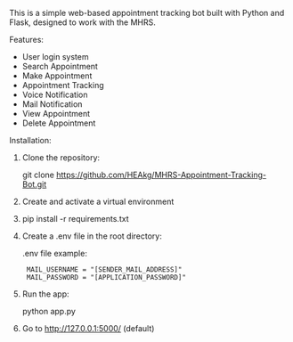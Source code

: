 This is a simple web-based appointment tracking bot built with Python and Flask, designed to work with the MHRS.

Features:
- User login system
- Search Appointment
- Make Appointment
- Appointment Tracking
- Voice Notification
- Mail Notification
- View Appointment
- Delete Appointment

Installation:
1. Clone the repository:

    git clone https://github.com/HEAkg/MHRS-Appointment-Tracking-Bot.git
2. Create and activate a virtual environment
3. pip install -r requirements.txt
4. Create a .env file in the root directory:

    .env file example:
   
        MAIL_USERNAME = "[SENDER_MAIL_ADDRESS]"
        MAIL_PASSWORD = "[APPLICATION_PASSWORD]"
6. Run the app:

    python app.py
7. Go to http://127.0.0.1:5000/ (default)
